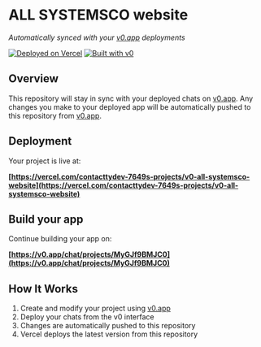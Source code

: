 # ALL SYSTEMSCO website

*Automatically synced with your [v0.app](https://v0.app) deployments*

[![Deployed on Vercel](https://img.shields.io/badge/Deployed%20on-Vercel-black?style=for-the-badge&logo=vercel)](https://vercel.com/contacttydev-7649s-projects/v0-all-systemsco-website)
[![Built with v0](https://img.shields.io/badge/Built%20with-v0.app-black?style=for-the-badge)](https://v0.app/chat/projects/MyGJf9BMJC0)

## Overview

This repository will stay in sync with your deployed chats on [v0.app](https://v0.app).
Any changes you make to your deployed app will be automatically pushed to this repository from [v0.app](https://v0.app).

## Deployment

Your project is live at:

**[https://vercel.com/contacttydev-7649s-projects/v0-all-systemsco-website](https://vercel.com/contacttydev-7649s-projects/v0-all-systemsco-website)**

## Build your app

Continue building your app on:

**[https://v0.app/chat/projects/MyGJf9BMJC0](https://v0.app/chat/projects/MyGJf9BMJC0)**

## How It Works

1. Create and modify your project using [v0.app](https://v0.app)
2. Deploy your chats from the v0 interface
3. Changes are automatically pushed to this repository
4. Vercel deploys the latest version from this repository